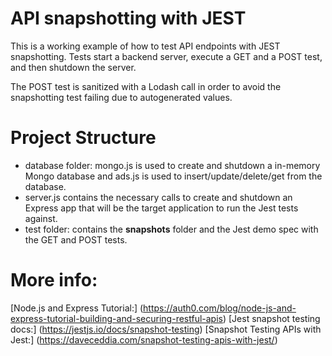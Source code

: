 # API snapshotting with JEST

This is a working example of how to test API endpoints with JEST snapshotting. Tests start a backend server, execute a GET and a POST test, and then shutdown the server.

The POST test is sanitized with a Lodash call  in order to avoid the snapshotting test failing due to autogenerated values.

# Project Structure
- database folder: mongo.js is used to create and shutdown a in-memory Mongo database and ads.js is used to insert/update/delete/get from the database.
- server.js contains the necessary calls to create and shutdown an Express app that will be the target application to run the Jest tests against.
- test folder: contains the __snapshots__ folder and the Jest demo spec with the GET and POST tests.

# More info:
[Node.js and Express Tutorial:] (https://auth0.com/blog/node-js-and-express-tutorial-building-and-securing-restful-apis)
[Jest snapshot testing docs:] (https://jestjs.io/docs/snapshot-testing)
[Snapshot Testing APIs with Jest:] (https://daveceddia.com/snapshot-testing-apis-with-jest/)